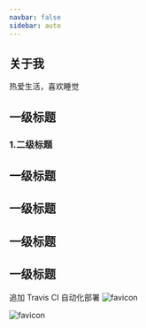 ```yaml
---
navbar: false
sidebar: auto
---
```


## 关于我

热爱生活，喜欢睡觉

## 一级标题

### 1.二级标题
## 一级标题
## 一级标题
## 一级标题
## 一级标题

追加 Travis CI 自动化部署
<img class="custom" :src="$withBase('/favicon.ico')" alt="favicon">

![favicon](/favicon.ico)
